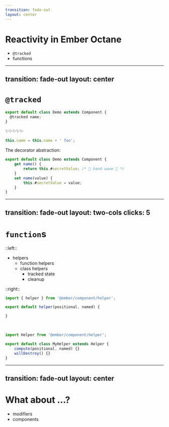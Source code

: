 ```yaml
---
transition: fade-out
layout: center
---
```


# Reactivity in Ember Octane

<ul class="display-list">
    <li v-click="1"><code>@tracked</code></li>
    <li v-click="2">functions</li>
</ul>


<!-- 

With the introduction of Ember's first edition, Octane, a new Reactivity system was introduced.

"tracked properties"

By the end of the 3-ex series, leading up to v4, we had **two* user-facing reactive primitives 

!! click 

at tracked 

!! click 

functions

-->


---
transition: fade-out
layout: center
---

# `@tracked` 

```js
export default class Demo extends Component {
  @tracked name;
}
```

<div v-click>

✨✨✨✨✨

```js 
this.name = this.name + ' foo';
```

The decorator abstraction:

```js
export default class Demo extends Component {
    get name() {
        return this.#secretValue; /* 👋 hand wave 👋 */
    }
    set name(value) {
        this.#secretValue = value;
    }
}
```

</div>

<!-- 

 In Ember Octane, it was assumed that all reactive state, or 
 "root state" (the very root of what auto-tracking pulled on),  
 would exist on a property in a class instance, 
 which could then be decorated with the @tracked decorator. 

 !! click

(point at these things with the mouse)

 This use of a decorator allows for a hidden getter and setter 
 so that the reactivity system can operate 
 while still allowing "native property getting and setting" 
 (e.g.: without Ember.get and Ember.set).

We'll see how the secret value works later.

-->



---
transition: fade-out
layout: two-cols
clicks: 5
---

# `function`s 

::left::

<ul class="display-list">
    <li v-click="1">
        helpers
        <ul class="display-list">
            <li v-click="2">function helpers</li>
            <li v-click="3">
                class helpers
                <ul class="display-list">
                    <li v-click="4">tracked state</li>
                    <li v-click="5">cleanup</li>
                </ul>
            </li>
        </ul>
    </li>
</ul>

::right::

<div v-click="2">

```js 
import { helper } from '@ember/component/helper';

export default helper(positional, named) {

}
```

</div>
<br>
<div v-click="3">

```js 
import Helper from '@ember/component/helper';

export default class MyHelper extends Helper {
    compute(positional, named) {}
    willDestroy() {} 
}
```

</div>

<!-- 

In Ember Octane and before, 

!!click 

functions were called "helpers". 

It wasn't until ember-source@4.5 that plain functions became supported as a reactive primitive without the polyfill. 

However, "helpers", (now called "classic helpers") 
had two implementations: 

!!click

a simpler function-based version, 

!! click

and class-based version. 

These both required framework-specific abstractions to use and build, 

but the class-based version of these classic helpers 

!!click 
!!click

had cleanup capabilities (albeit, awkwardly, via inheritance).

-->

---
transition: fade-out
layout: center
---

# What about ...?

<ul class="display-list">
    <li v-click="1">modifiers</li>
    <li v-click="2">components</li>
</ul>

<!-- 

What about...?

!! click 

modifiers

!! click 

or components?

We'll come back to these later, and yesterday, 
you may have seen something in the Keynote about why they may be coming later in this presentation.


For components, I am going to propose that those are not primitives at all.

But first... 

-->
